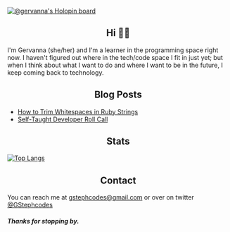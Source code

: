 
[![@gervanna's Holopin board](https://holopin.io/api/user/board?user=gervanna)](https://holopin.io/@gervanna)
## <div align="center"> Hi 👋🏾 </div>
I'm Gervanna (she/her) and I'm a learner in the programming space right now. I haven't figured out where in the tech/code space I fit in just yet; but when I think about what I want to do and where I want to be in the future, I keep coming back to technology. 

## <div align="center"> Blog Posts </div>
- [How to Trim Whitespaces in Ruby Strings](https://dev.to/gervanna/how-to-trim-whitespaces-in-ruby-strings-1o5e)
- [Self-Taught Developer Roll Call](https://dev.to/gervanna/self-taught-developer-roll-call-4b33)

## <div align="center">Stats</div>
[![Top Langs](https://github-readme-stats.vercel.app/api/top-langs/?username=gervanna&layout=compact)](https://github.com/gervanna/github-readme-stats)

## <div align="center"> Contact </div>  
You can reach me at gstephcodes@gmail.com or over on twitter [@GStephcodes](https://twitter.com/GStephcodes)

#### *Thanks for stopping by.*
